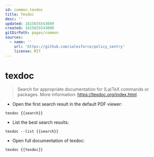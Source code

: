 ```yaml
---
id: common.texdoc
title: Texdoc
desc: ''
updated: 1615655543089
created: 1615655543089
gitDirPath: pages/common
sources:
  - name: ''
    url: 'https://github.com/salesforce/policy_sentry'
    license: MIT
---
```

# texdoc

> Search for appropriate documentation for (La)TeX commands or packages.
> More information: <https://texdoc.org/index.html>.

- Open the first search result in the default PDF viewer:

`texdoc {{search}}`

- List the best search results:

`texdoc --list {{search}}`

- Open full documentation of texdoc:

`texdoc {{texdoc}}`

